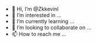 - 👋 Hi, I’m @Zkkevinl
- 👀 I’m interested in ...
- 🌱 I’m currently learning ...
- 💞️ I’m looking to collaborate on ...
- 📫 How to reach me ...

<!---
Zkkevinl/Zkkevinl is a ✨ special ✨ repository because its `README.md` (this file) appears on your GitHub profile.
You can click the Preview link to take a look at your changes.
--->

